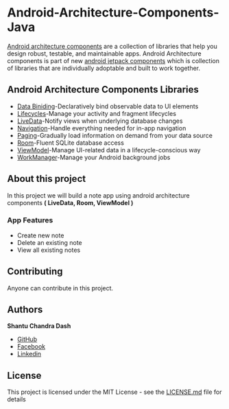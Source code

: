 # Android-Architecture-Components-Java

[Android architecture components](https://developer.android.com/topic/libraries/architecture/) are a collection of libraries that help you design robust, testable, and maintainable apps. 
Android Architecture components is part of new [android jetpack components](https://developer.android.com/jetpack/) which is collection of libraries that are individually adoptable and built to work together.

## Android Architecture Components Libraries

* [Data Biniding](https://developer.android.com/topic/libraries/data-binding/)-Declaratively bind observable data to UI elements
* [Lifecycles](https://developer.android.com/topic/libraries/architecture/lifecycle)-Manage your activity and fragment lifecycles
* [LiveData](https://developer.android.com/topic/libraries/architecture/livedata)-Notify views when underlying database changes
* [Navigation](https://developer.android.com/topic/libraries/architecture/navigation/)-Handle everything needed for in-app navigation
* [Paging](https://developer.android.com/topic/libraries/architecture/paging/)-Gradually load information on demand from your data source
* [Room](https://developer.android.com/topic/libraries/architecture/room)-Fluent SQLite database access
* [ViewModel](https://developer.android.com/topic/libraries/architecture/viewmodel)-Manage UI-related data in a lifecycle-conscious way
* [WorkManager](https://developer.android.com/topic/libraries/architecture/workmanager/)-Manage your Android background jobs

## About this project

In this project we will build a note app using android architecture components <B>( LiveData, Room, ViewModel )</B>

### App Features
* Create new note
* Delete an existing note
* View all existing notes

## Contributing

Anyone can contribute in this project.

## Authors

**Shantu Chandra Dash** 
* [GitHub](https://github.com/shantudas)
* [Facebook](https://www.facebook.com/shantudashbd)
* [Linkedin](https://www.linkedin.com/in/shantudashbd/)


## License

This project is licensed under the MIT License - see the [LICENSE.md](LICENSE.md) file for details
